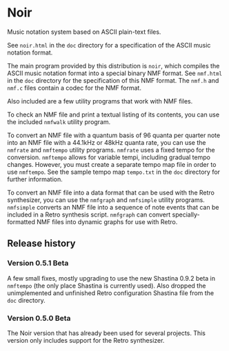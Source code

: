 # Noir
Music notation system based on ASCII plain-text files.

See `noir.html` in the `doc` directory for a specification of the ASCII music notation format.

The main program provided by this distribution is `noir`, which compiles the ASCII music notation format into a special binary NMF format.  See `nmf.html` in the `doc` directory for the specification of this NMF format.  The `nmf.h` and `nmf.c` files contain a codec for the NMF format.

Also included are a few utility programs that work with NMF files.

To check an NMF file and print a textual listing of its contents, you can use the included `nmfwalk` utility program.

To convert an NMF file with a quantum basis of 96 quanta per quarter note into an NMF file with a 44.1kHz or 48kHz quanta rate, you can use the `nmfrate` and `nmftempo` utility programs.  `nmfrate` uses a fixed tempo for the conversion.  `nmftempo` allows for variable tempi, including gradual tempo changes.  However, you must create a separate tempo map file in order to use `nmftempo`.  See the sample tempo map `tempo.txt` in the `doc` directory for further information.

To convert an NMF file into a data format that can be used with the Retro synthesizer, you can use the `nmfgraph` and `nmfsimple` utility programs.  `nmfsimple` converts an NMF file into a sequence of note events that can be included in a Retro synthesis script.  `nmfgraph` can convert specially-formatted NMF files into dynamic graphs for use with Retro.

## Release history

### Version 0.5.1 Beta

A few small fixes, mostly upgrading to use the new Shastina 0.9.2 beta in `nmftempo` (the only place Shastina is currently used).  Also dropped the unimplemented and unfinished Retro configuration Shastina file from the `doc` directory.

### Version 0.5.0 Beta

The Noir version that has already been used for several projects.  This version only includes support for the Retro synthesizer.
